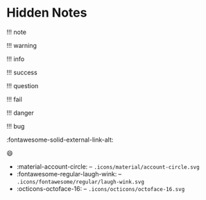 # Hidden Notes

!!! note

!!! warning

!!! info

!!! success

!!! question

!!! fail

!!! danger

!!! bug

:fontawesome-solid-external-link-alt:

:smile:

* :material-account-circle: – `.icons/material/account-circle.svg`
* :fontawesome-regular-laugh-wink: – `.icons/fontawesome/regular/laugh-wink.svg`
* :octicons-octoface-16: – `.icons/octicons/octoface-16.svg`
